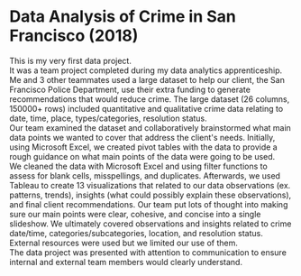 # Data Analysis of Crime in San Francisco (2018)
This is my very first data project.  
It was a team project completed during my data analytics apprenticeship. Me and 3 other teammates used a large dataset to help our client, the San Francisco Police Department, use their extra funding to generate recommendations that would reduce crime. The large dataset (26 columns, 150000+ rows) included quantitative and qualitative crime data relating to date, time, place, types/categories, resolution status.  
Our team examined the dataset and collaboratively brainstormed what main data points we wanted to cover that address the client's needs. Initially, using Microsoft Excel, we created pivot tables with the data to provide a rough guidance on what main points of the data were going to be used.  
We cleaned the data with Microsoft Excel and using filter functions to assess for blank cells, misspellings, and duplicates. Afterwards, we used Tableau to create 13 visualizations that related to our data observations (ex. patterns, trends), insights (what could possibly explain these observations), and final client recommendations.
Our team put lots of thought into making sure our main points were clear, cohesive, and concise into a single slideshow. We ultimately covered observations and insights related to crime date/time, categories/subcategories, location, and resolution status. External resources were used but we limited our use of them.  
The data project was presented with attention to communication to ensure internal and external team members would clearly understand.
